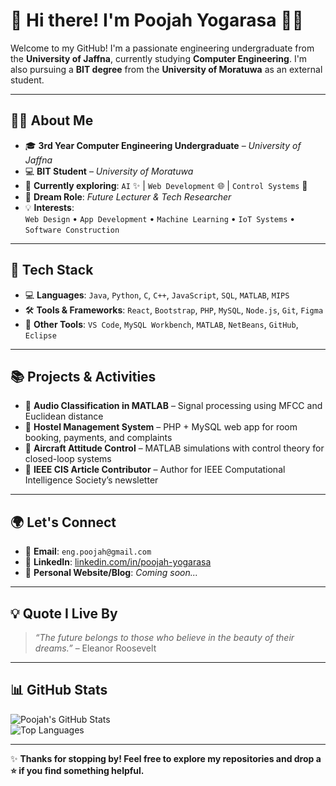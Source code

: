 # 💫 Hi there! I'm **Poojah Yogarasa**  👩‍💻

Welcome to my GitHub! I'm a passionate engineering undergraduate from the **University of Jaffna**, currently studying **Computer Engineering**. I'm also pursuing a **BIT degree** from the **University of Moratuwa** as an external student.

---

## 👩‍🎓 **About Me**

- 🎓 **3rd Year Computer Engineering Undergraduate** – *University of Jaffna*  
- 💻 **BIT Student** – *University of Moratuwa*  
- 🌱 **Currently exploring**: `AI` ✨ | `Web Development` 🌐 | `Control Systems` 🎯  
- 🎯 **Dream Role**: *Future Lecturer & Tech Researcher*  
- 💡 **Interests**:  
  `Web Design` • `App Development` • `Machine Learning` • `IoT Systems` • `Software Construction`

---

## 🚀 **Tech Stack**

- 💻 **Languages**: `Java`, `Python`, `C`, `C++`, `JavaScript`, `SQL`, `MATLAB`, `MIPS`
- 🛠 **Tools & Frameworks**: `React`, `Bootstrap`, `PHP`, `MySQL`, `Node.js`, `Git`, `Figma`
- 🔧 **Other Tools**: `VS Code`, `MySQL Workbench`, `MATLAB`, `NetBeans`, `GitHub`, `Eclipse`

---

## 📚 **Projects & Activities**
 
- 🧠 **Audio Classification in MATLAB** – Signal processing using MFCC and Euclidean distance  
- 🏨 **Hostel Management System** – PHP + MySQL web app for room booking, payments, and complaints  
- 🛫 **Aircraft Attitude Control** – MATLAB simulations with control theory for closed-loop systems  
- 🧠 **IEEE CIS Article Contributor** – Author for IEEE Computational Intelligence Society’s newsletter

---

## 🌍 **Let's Connect**

- 📧 **Email**: `eng.poojah@gmail.com`  
- 💼 **LinkedIn**: [linkedin.com/in/poojah-yogarasa](https://www.linkedin.com/in/poojah-yogarasa)  
- 📝 **Personal Website/Blog**: *Coming soon...*

---

## 💡 **Quote I Live By**

> *“The future belongs to those who believe in the beauty of their dreams.”* – Eleanor Roosevelt

---

## 📊 **GitHub Stats**

![Poojah's GitHub Stats](https://github-readme-stats.vercel.app/api?username=poojahyogarasa&show_icons=true&theme=radical)  
![Top Languages](https://github-readme-stats.vercel.app/api/top-langs/?username=poojahyogarasa&layout=compact&theme=radical)

---

✨ **Thanks for stopping by! Feel free to explore my repositories and drop a ⭐ if you find something helpful.**
